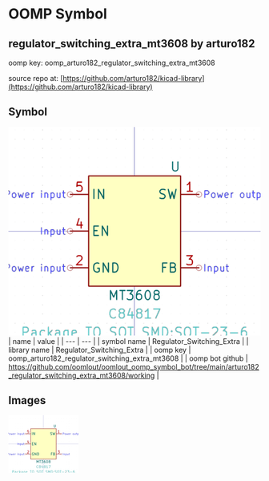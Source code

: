 # OOMP Symbol  
## regulator_switching_extra_mt3608  by arturo182  
  
oomp key: oomp_arturo182_regulator_switching_extra_mt3608  
  
source repo at: [https://github.com/arturo182/kicad-library](https://github.com/arturo182/kicad-library)  
## Symbol  
  
[![working.png](working_600.png)](working.png)  
| name | value | 
| --- | --- | 
| symbol name | Regulator_Switching_Extra | 
| library name | Regulator_Switching_Extra | 
| oomp key | oomp_arturo182_regulator_switching_extra_mt3608 | 
| oomp bot github | https://github.com/oomlout/oomlout_oomp_symbol_bot/tree/main/arturo182_regulator_switching_extra_mt3608/working | 
## Images  
  
[![working.png](working_140.png)](working.png)  
